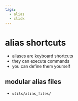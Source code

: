 ```yaml
---
tags:
  - alias 
  - click 
---
```

# alias shortcuts

- aliases are keyboard shortcuts
- they can execute commands
- you can define them yourself

## modular alias files

- `utils/alias_files/`
